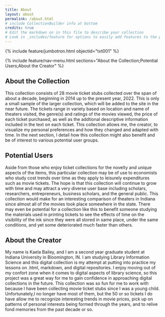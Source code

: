```yaml
---
title: About
layout: about
permalink: /about.html
# include CollectionBuilder info at bottom
credits: true
# Edit the markdown on in this file to describe your collection
# Look in _includes/feature for options to easily add features to the page
---
```


{% include feature/jumbotron.html objectid="txt001" %}

{% include feature/nav-menu.html sections="About the Collection;Potential Users;About the Creator" %}

## About the Collection

This collection consists of 28 movie ticket stubs collected over the span of about a decade, beginning in 2014 up to the present year, 2022. This is only a small sample of the larger collection, which will be added to the site in the near future. The tickets range in variety based on location and name of theaters visited, the genre(s) and ratings of the movies viewed, the price of each ticket purchased, as well as the addtional descriptive information included in the text on each ticket. This collection allows me, the creator, to visualize my personal preferences and how they changed and adapted with time. In the next section, I detail how this collection might also benefit and be of interest to various potential user groups. 

## Potential Users

Aside from those who enjoy ticket collections for the novelty and unique aspects of the items, this particular collection may be of use to economists who study cost trends over time as they apply to leisurely expenditures such as movie tickets. The hope is that this collection will continue to grow with time and may attract a very diverse user base including scholars, researchers, entrepreneurs, business scholars, and the general public. This collection would make for an interesting comparison of theaters in Indiana since almost all of the movies took place somewhere in the state. There may even be potential for a collection like this to benefit someone studying the materials used in printing tickets to see the effects of time on the visibility of the ink since they were all stored in same place, under the same conditions, and yet some deteriorated much faster than others.

## About the Creator

My name is Kaela Bailey, and I am a second year graduate student at Indiana University in Bloomington, IN. I am studying Library Information Science and this digital collection is my attempt at putting into practice my lessons on .html, markdown, and digital repositories. I enjoy moving out of my confort zone when it comes to digital aspects of library science, so this project was a great way for me to gain confidence in approaching digital collections in the future. This collection was so fun for me to work with because I have been collecting movie ticket stubs since I was a young child. Unfortunately,I no longer have most of them, but the 50 or so tickets I do have allow me to recognize interesting trends in movie prices, pick up on patterns of personal interests being formed through the years, and to relive fond memories from the past decade or so.
